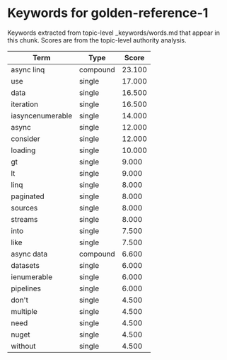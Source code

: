 # Keywords for golden-reference-1

Keywords extracted from topic-level _keywords/words.md that appear in this chunk.
Scores are from the topic-level authority analysis.

| Term | Type | Score |
|------|------|-------|
| async linq | compound | 23.100 |
| use | single | 17.000 |
| data | single | 16.500 |
| iteration | single | 16.500 |
| iasyncenumerable | single | 14.000 |
| async | single | 12.000 |
| consider | single | 12.000 |
| loading | single | 10.000 |
| gt | single | 9.000 |
| lt | single | 9.000 |
| linq | single | 8.000 |
| paginated | single | 8.000 |
| sources | single | 8.000 |
| streams | single | 8.000 |
| into | single | 7.500 |
| like | single | 7.500 |
| async data | compound | 6.600 |
| datasets | single | 6.000 |
| ienumerable | single | 6.000 |
| pipelines | single | 6.000 |
| don't | single | 4.500 |
| multiple | single | 4.500 |
| need | single | 4.500 |
| nuget | single | 4.500 |
| without | single | 4.500 |
